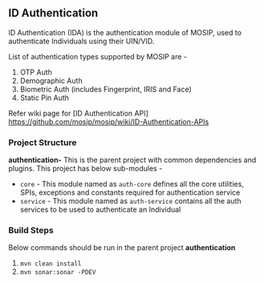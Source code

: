 ## ID Authentication
ID Authentication (IDA) is the authentication module of MOSIP, used to authenticate Individuals using their UIN/VID. 

List of authentication types supported by MOSIP are - 
1. OTP Auth
2. Demographic Auth
3. Biometric Auth (includes Fingerprint, IRIS and Face)
4. Static Pin Auth

Refer wiki page for [ID Authentication API] https://github.com/mosip/mosip/wiki/ID-Authentication-APIs   

### Project Structure
**authentication-** This is the parent project with common dependencies and plugins. This project has below sub-modules - 
- `core` - This module named as `auth-core` defines all the core utilities, SPIs, exceptions and constants required for authentication service
- `service` - This module named as `auth-service` contains all the auth services to be used to authenticate an Individual

### Build Steps
Below commands should be run in the parent project **authentication**
1. `mvn clean install`
2. `mvn sonar:sonar -PDEV` 
